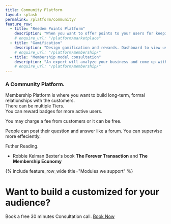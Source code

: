 ```yaml
---
title: Community Platform
layout: splash
permalink: /platform/community/
feature_row:
  - title: "Reedem Points Platform"
    description: "When you want to offer points to your users for keeping using and a reedem collected points option"
    # enquire_url: "/platform/marketplace"
  - title: "Gamification"
    description: "Design gamification and rewards. Dashboard to view use and add/remove reedem options."
    # enquire_url: "/platform/membership/"
  - title: "Membership model consultation"
    description: "An expert will analyze your business and come up with a membership design."
    # enquire_url: "/platform/membership/"
---
```


### A Community Platform.

Membership Platform is where you want to build long-term, formal relationships with the customers.  
There can be multiple Tiers.  
You can reward badges for more active users.

You may charge a fee from customers or it can be free.

People can post their question and answer like a forum. You can supervise more effeciently.

Futher Reading.
- Robbie Kelman Bexter's book **The Forever Transaction** and **The Membership Economy**


{% include feature_row_wide title="Modules we support" %}

# Want to build a customized for your audience?

Book a free 30 minutes Consultation call.  [Book Now](mailto:sandesh.soni@songpoem.com)
